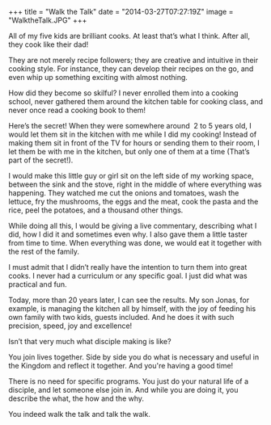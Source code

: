 +++
title = "Walk the Talk"
date = "2014-03-27T07:27:19Z"
image = "WalktheTalk.JPG"
+++

All of my five kids are brilliant cooks. At least that’s what I think. After all, they cook like their dad!

They are not merely recipe followers; they are creative and intuitive in their cooking style. For instance, they can develop their recipes on the go, and even whip up something exciting with almost nothing.

How did they become so skilful? I never enrolled them into a cooking school, never gathered them around the kitchen table for cooking class, and never once read a cooking book to them!

Here’s the secret! When they were somewhere around  2 to 5 years old, I would let them sit in the kitchen with me while I did my cooking! Instead of making them sit in front of the TV for hours or sending them to their room, I let them be with me in the kitchen, but only one of them at a time (That’s part of the secret!).

I would make this little guy or girl sit on the left side of my working space, between the sink and the stove, right in the middle of where everything was happening. They watched me cut the onions and tomatoes, wash the lettuce, fry the mushrooms, the eggs and the meat, cook the pasta and the rice, peel the potatoes, and a thousand other things.

While doing all this, I would be giving a live commentary, describing what I did, how I did it and sometimes even why. I also gave them a little taster from time to time. When everything was done, we would eat it together with the rest of the family.

I must admit that I didn’t really have the intention to turn them into great cooks. I never had a curriculum or any specific goal. I just did what was practical and fun.

Today, more than 20 years later, I can see the results. My son Jonas, for example, is managing the kitchen all by himself, with the joy of feeding his own family with two kids, guests included. And he does it with such precision, speed, joy and excellence!

Isn’t that very much what disciple making is like?

You join lives together. Side by side you do what is necessary and useful in the Kingdom and reflect it together. And you're having a good time!

There is no need for specific programs. You just do your natural life of a disciple, and let someone else join in. And while you are doing it, you describe the what, the how and the why.

You indeed walk the talk and talk the walk.
